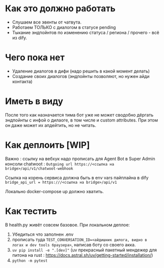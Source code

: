 # Как это должно работать
- Слушаем все эвенты от чатвута.
- Работаем ТОЛЬКО с диалогом в статусе pending
- Тыкание эндпойнтов по изменению статуса / региона / прочего - всё из dify.

# Чего пока нет
- Удаление диалогов в дифи (надо решить в какой момент делать)
- Создание своих диалогов (эндпойнты позволяют, но нужен айди контакта)

# Иметь в виду
После того как назначается тима бот уже не может сводобно дёргать эндпойнты с инфой о дилаоге, в том числе и custom attributes. При этом он даже может их апдейтить, но не читать.

# Как деплоить [WIP]

Важно : ссылку на вебхук надо прописать для Agent Bot в Super Admin консоли chatwoot : `Outgoing url
https://<ссылка на bridge>/api/v1/chatwoot-webhook`

Ссылка на корень сервиса должна быть в env vars пайплайна в dify `bridge_api_url = https:///<ссылка на bridge>/api/v1`

Локально docker-compose up должно хватить.

# Как тестить
В health.py живёт совсем базовое.
При локальном деплое:
1) Убедиться что заполнен .env
2) прописать туда `TEST_CONVERSATION_ID=<айдишник дилога, видно в логах и dev tools браузера>`, написав боту со своего акка.
3) `uv pip install -e ".[dev]"` (uv прекрасный пакетный мендежер для питона на rust : https://docs.astral.sh/uv/getting-started/installation/)
4) `python -m pytest`
